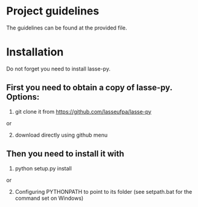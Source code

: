 # Project guidelines

The guidelines can be found at the provided file.

# Installation

Do not forget you need to install lasse-py.

## First you need to obtain a copy of lasse-py. Options:

 1) git clone it from https://github.com/lasseufpa/lasse-py

or

 2) download directly using github menu

## Then you need to install it with

1) python setup.py install

or

2) Configuring PYTHONPATH to point to its folder (see setpath.bat for the command set on Windows)
